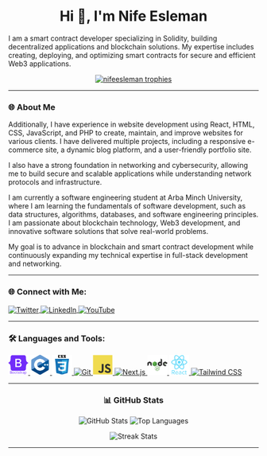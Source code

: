 <h1 align="center">Hi 👋, I'm Nife Esleman</h1>
<p >I am a smart contract developer specializing in Solidity, building decentralized applications and blockchain solutions. My expertise includes creating, deploying, and optimizing smart contracts for secure and efficient Web3 applications.

</p>


<p align="center">
   <a href="https://github.com/ryo-ma/github-profile-trophy">
      <img src="https://github-profile-trophy.vercel.app/?username=nifeesleman&margin-w=15&margin-h=15&column=7&theme=dracula" alt="nifeesleman trophies" />
   </a>
</p>


---

### 🌐 About Me
Additionally, I have experience in website development using React, HTML, CSS, JavaScript, and PHP to create, maintain, and improve websites for various clients. I have delivered multiple projects, including a responsive e-commerce site, a dynamic blog platform, and a user-friendly portfolio site.

I also have a strong foundation in networking and cybersecurity, allowing me to build secure and scalable applications while understanding network protocols and infrastructure.

I am currently a software engineering student at Arba Minch University, where I am learning the fundamentals of software development, such as data structures, algorithms, databases, and software engineering principles. I am passionate about blockchain technology, Web3 development, and innovative software solutions that solve real-world problems.

My goal is to advance in blockchain and smart contract development while continuously expanding my technical expertise in full-stack development and networking.


---

<h3 align="left">🌐 Connect with Me:</h3>
<p align="left">
   <a href="https://twitter.com/nifeesleman" target="blank">
      <img align="center" src="https://raw.githubusercontent.com/rahuldkjain/github-profile-readme-generator/master/src/images/icons/Social/twitter.svg" alt="Twitter" height="30" width="40" />
   </a>
   <a href="https://linkedin.com/in/nifeesleman" target="blank">
      <img align="center" src="https://raw.githubusercontent.com/rahuldkjain/github-profile-readme-generator/master/src/images/icons/Social/linked-in-alt.svg" alt="LinkedIn" height="30" width="40" />
   </a>
   <a href="https://www.youtube.com/c/real-software" target="blank">
      <img align="center" src="https://raw.githubusercontent.com/rahuldkjain/github-profile-readme-generator/master/src/images/icons/Social/youtube.svg" alt="YouTube" height="30" width="40" />
   </a>
</p>

---

<h3 align="left">🛠️ Languages and Tools:</h3>
<p align="left">
   <a href="https://getbootstrap.com" target="_blank" rel="noreferrer">
      <img src="https://raw.githubusercontent.com/devicons/devicon/master/icons/bootstrap/bootstrap-plain-wordmark.svg" alt="Bootstrap" width="40" height="40"/>
   </a>
   <a href="https://www.w3schools.com/cpp/" target="_blank" rel="noreferrer">
      <img src="https://raw.githubusercontent.com/devicons/devicon/master/icons/cplusplus/cplusplus-original.svg" alt="C++" width="40" height="40"/>
   </a>
   <a href="https://www.w3schools.com/css/" target="_blank" rel="noreferrer">
      <img src="https://raw.githubusercontent.com/devicons/devicon/master/icons/css3/css3-original-wordmark.svg" alt="CSS3" width="40" height="40"/>
   </a>
   <a href="https://git-scm.com/" target="_blank" rel="noreferrer">
      <img src="https://www.vectorlogo.zone/logos/git-scm/git-scm-icon.svg" alt="Git" width="40" height="40"/>
   </a>
   <a href="https://developer.mozilla.org/en-US/docs/Web/JavaScript" target="_blank" rel="noreferrer">
      <img src="https://raw.githubusercontent.com/devicons/devicon/master/icons/javascript/javascript-original.svg" alt="JavaScript" width="40" height="40"/>
   </a>
   <a href="https://nextjs.org/" target="_blank" rel="noreferrer">
      <img src="https://cdn.worldvectorlogo.com/logos/nextjs-2.svg" alt="Next.js" width="40" height="40"/>
   </a>
   <a href="https://nodejs.org" target="_blank" rel="noreferrer">
      <img src="https://raw.githubusercontent.com/devicons/devicon/master/icons/nodejs/nodejs-original-wordmark.svg" alt="Node.js" width="40" height="40"/>
   </a>
   <a href="https://reactjs.org/" target="_blank" rel="noreferrer">
      <img src="https://raw.githubusercontent.com/devicons/devicon/master/icons/react/react-original-wordmark.svg" alt="React" width="40" height="40"/>
   </a>
   <a href="https://tailwindcss.com/" target="_blank" rel="noreferrer">
      <img src="https://www.vectorlogo.zone/logos/tailwindcss/tailwindcss-icon.svg" alt="Tailwind CSS" width="40" height="40"/>
   </a>
</p>

---

<h3 align="center">📊 GitHub Stats</h3>

<div align="center">
   <p>
      <img src="https://github-readme-stats.vercel.app/api?username=nifeesleman&show_icons=true&locale=en&theme=radical" alt="GitHub Stats" height="180"/>
      <img src="https://github-readme-stats.vercel.app/api/top-langs?username=nifeesleman&show_icons=true&locale=en&layout=compact&theme=radical" alt="Top Languages" height="180"/>
   </p>
   
   <p>
      <img src="https://github-readme-streak-stats.herokuapp.com/?user=nifeesleman&theme=radical" alt="Streak Stats" height="180"/>
   </p>
</div>

---


